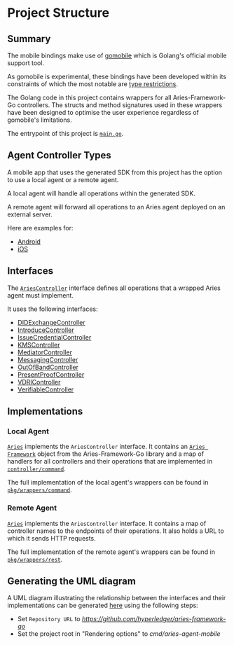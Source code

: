 # Project Structure

## Summary

The mobile bindings make use of [gomobile](https://github.com/golang/mobile) which is Golang's official mobile support tool.

As gomobile is experimental, these bindings have been developed within its constraints of which the most notable
are [type restrictions](https://godoc.org/golang.org/x/mobile/cmd/gobind#hdr-Type_restrictions).

The Golang code in this project contains wrappers for all Aries-Framework-Go controllers. 
The structs and method signatures used in these wrappers have been designed to optimise the user experience regardless
of gomobile's limitations.

The entrypoint of this project is [`main.go`](https://github.com/hyperledger/aries-framework-go/blob/master/cmd/aries-agent-mobile/main.go).

## Agent Controller Types

A mobile app that uses the generated SDK from this project has the option to use a local agent or a remote agent.

A local agent will handle all operations within the generated SDK.

A remote agent will forward all operations to an Aries agent deployed on an external server.

Here are examples for:

- [Android](https://github.com/trustbloc/aries-examples/blob/master/android/AriesDemo/app/src/main/java/com/github/trustbloc/ariesdemo/FirstFragment.java)
- [iOS](https://github.com/trustbloc/aries-examples/blob/master/ios/AriesDemo/AriesDemo/ViewController.m)

## Interfaces

The [`AriesController`](https://github.com/hyperledger/aries-framework-go/blob/master/cmd/aries-agent-mobile/pkg/api/api.go)
interface defines all operations that a wrapped Aries agent must implement.

It uses the following interfaces:

- [DIDExchangeController](https://github.com/hyperledger/aries-framework-go/blob/master/cmd/aries-agent-mobile/pkg/api/didexchange.go)
- [IntroduceController](https://github.com/hyperledger/aries-framework-go/blob/master/cmd/aries-agent-mobile/pkg/api/introduce.go)
- [IssueCredentialController](https://github.com/hyperledger/aries-framework-go/blob/master/cmd/aries-agent-mobile/pkg/api/issuecredential.go)
- [KMSController](https://github.com/hyperledger/aries-framework-go/blob/master/cmd/aries-agent-mobile/pkg/api/kms.go)
- [MediatorController](https://github.com/hyperledger/aries-framework-go/blob/master/cmd/aries-agent-mobile/pkg/api/mediator.go)
- [MessagingController](https://github.com/hyperledger/aries-framework-go/blob/master/cmd/aries-agent-mobile/pkg/api/messaging.go)
- [OutOfBandController](https://github.com/hyperledger/aries-framework-go/blob/master/cmd/aries-agent-mobile/pkg/api/outofband.go)
- [PresentProofController](https://github.com/hyperledger/aries-framework-go/blob/master/cmd/aries-agent-mobile/pkg/api/presentproof.go)
- [VDRIController](https://github.com/hyperledger/aries-framework-go/blob/master/cmd/aries-agent-mobile/pkg/api/vdri.go)
- [VerifiableController](https://github.com/hyperledger/aries-framework-go/blob/master/cmd/aries-agent-mobile/pkg/api/verifiable.go)

## Implementations

### Local Agent

[`Aries`](https://github.com/hyperledger/aries-framework-go/blob/master/cmd/aries-agent-mobile/pkg/wrappers/command/aries.go)
implements the `AriesController` interface.
It contains an [`Aries Framework`](https://github.com/hyperledger/aries-framework-go/blob/master/pkg/framework/aries/framework.go) 
object from the Aries-Framework-Go library and a map of handlers for all controllers and their operations that are implemented in
[`controller/command`](https://github.com/hyperledger/aries-framework-go/tree/master/pkg/controller/command).

The full implementation of the local agent's wrappers can be found in
[`pkg/wrappers/command`](https://github.com/hyperledger/aries-framework-go/tree/master/cmd/aries-agent-mobile/pkg/wrappers/command).


### Remote Agent

[`Aries`](https://github.com/hyperledger/aries-framework-go/blob/master/cmd/aries-agent-mobile/pkg/wrappers/rest/aries.go)
implements the `AriesController` interface.
It contains a map of controller names to the endpoints of their operations. It also holds a URL to which it sends HTTP requests.

The full implementation of the remote agent's wrappers can be found in
[`pkg/wrappers/rest`](https://github.com/hyperledger/aries-framework-go/tree/master/cmd/aries-agent-mobile/pkg/wrappers/rest).

## Generating the UML diagram

A UML diagram illustrating the relationship between the interfaces and their implementations can be generated
[here](https://www.dumels.com/) using the following steps:
- Set `Repository URL` to _https://github.com/hyperledger/aries-framework-go_
- Set the project root in "Rendering options" to _cmd/aries-agent-mobile_